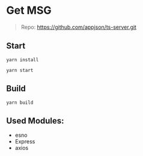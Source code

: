 # Get MSG

> Repo: https://github.com/appjson/ts-server.git

## Start

```shell
yarn install

yarn start
```

## Build

```shell
yarn build
```

## Used Modules:

- esno
- Express
- axios
